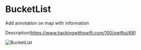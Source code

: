 # BucketList
Add annotation on map with information

Description(https://www.hackingwithswift.com/100/swiftui/68)

![BucketList](Demo/BucketList.gif)
